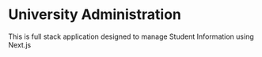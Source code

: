 # University Administration

This is full stack application designed to manage Student Information using Next.js

